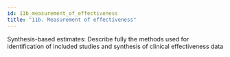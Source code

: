 ```yaml
---
id: 11b_measurement_of_effectiveness
title: "11b. Measurement of effectiveness"
---
```

Synthesis-based estimates: Describe fully the methods used for identification of included studies and synthesis of clinical effectiveness data